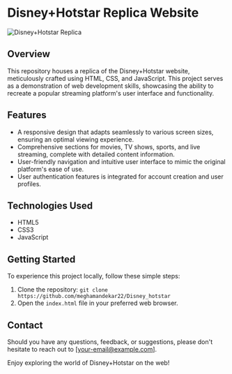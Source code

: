 # Disney+Hotstar Replica Website

![Disney+Hotstar Replica](https://github.com/meghamandekar22/Disney_hotstar)

## Overview

This repository houses a replica of the Disney+Hotstar website, meticulously crafted using HTML, CSS, and JavaScript. This project serves as a demonstration of web development skills, showcasing the ability to recreate a popular streaming platform's user interface and functionality.

## Features

- A responsive design that adapts seamlessly to various screen sizes, ensuring an optimal viewing experience.
- Comprehensive sections for movies, TV shows, sports, and live streaming, complete with detailed content information.
- User-friendly navigation and intuitive user interface to mimic the original platform's ease of use.
- User authentication features is integrated for account creation and user profiles.

## Technologies Used

- HTML5
- CSS3
- JavaScript 

## Getting Started

To experience this project locally, follow these simple steps:

1. Clone the repository: `git clone https://github.com/meghamandekar22/Disney_hotstar`
2. Open the `index.html` file in your preferred web browser.

## Contact

Should you have any questions, feedback, or suggestions, please don't hesitate to reach out to [your-email@example.com].

Enjoy exploring the world of Disney+Hotstar on the web!
